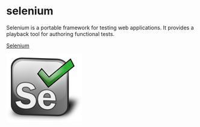 # selenium
Selenium is a portable framework for testing web applications. It provides a playback tool for authoring functional tests.

[Selenium](https://selenium.dev/)

<img src='pics/Seleniumlogo.png'>
